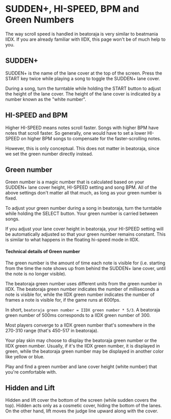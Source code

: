 # SUDDEN+, HI-SPEED, BPM and Green Numbers

The way scroll speed is handled in beatoraja is very similar to beatmania IIDX. If you are already familiar with IIDX, this page won't be of much help to you.

## SUDDEN+

SUDDEN+ is the name of the lane cover at the top of the screen. Press the START key twice while playing a song to toggle the SUDDEN+ lane cover.

During a song, turn the turntable while holding the START button to adjust the height of the lane cover. The height of the lane cover is indicated by a number known as the "white number".

## HI-SPEED and BPM

Higher HI-SPEED means notes scroll faster. Songs with higher BPM have notes that scroll faster. So generally, one would have to set a lower HI-SPEED on higher BPM songs to compensate for the faster-scrolling notes.

However, this is only conceptual. This does not matter in beatoraja, since we set the green number directly instead.

## Green number

Green number is a magic number that is calculated based on your SUDDEN+ lane cover height, HI-SPEED setting and song BPM. All of the above settings don't matter all that much, as long as your green number is fixed.

To adjust your green number during a song in beatoraja, turn the turntable while holding the SELECT button. Your green number is carried between songs.

If you adjust your lane cover height in beatoraja, your HI-SPEED setting will be automatically adjusted so that your green number remains constant. This is similar to what happens in the floating hi-speed mode in IIDX.

#### Technical details of Green number

The green number is the amount of time each note is visible for (i.e. starting from the time the note shows up from behind the SUDDEN+ lane cover, until the note is no longer visible).

The beatoraja green number uses different units from the green number in IIDX. The beatoraja green number indicates the number of milliseconds a note is visible for, while the IIDX green number indicates the number of frames a note is visible for, if the game runs at 600fps.

In short, `beatoraja green number = IIDX green number * 5/3`. A beatoraja green number of 500ms corresponds to a IIDX green number of 300.

Most players converge to a IIDX green number that's somewhere in the 270-310 range (that's 450-517 in beatoraja).

Your play skin may choose to display the beatoraja green number or the IIDX green number. Usually, if it's the IIDX green number, it is displayed in green, while the beatoraja green number may be displayed in another color like yellow or blue.

Play and find a green number and lane cover height (white number) that you're comfortable with.


## Hidden and Lift

Hidden and lift cover the bottom of the screen (while sudden covers the top). Hidden acts only as a cosmetic cover, hiding the bottom of the lanes. On the other hand, lift moves the judge line upward along with the cover.



